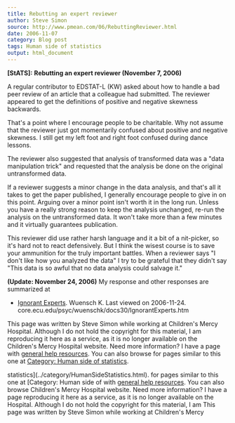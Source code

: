 ```yaml
---
title: Rebutting an expert reviewer
author: Steve Simon
source: http://www.pmean.com/06/RebuttingReviewer.html
date: 2006-11-07
category: Blog post
tags: Human side of statistics
output: html_document
---
```

**[StATS]:** **Rebutting an expert reviewer
(November 7, 2006)**

A regular contributor to EDSTAT-L (KW) asked about how to handle a bad
peer review of an article that a colleague had submitted. The reviewer
appeared to get the definitions of positive and negative skewness
backwards.

That\'s a point where I encourage people to be charitable. Why not
assume that the reviewer just got momentarily confused about positive
and negative skewness. I still get my left foot and right foot confused
during dance lessons.

The reviewer also suggested that analysis of transformed data was a
\"data manipulation trick\" and requested that the analysis be done on
the original untransformed data.

If a reviewer suggests a minor change in the data analysis, and that\'s
all it takes to get the paper published, I generally encourage people to
give in on this point. Arguing over a minor point isn\'t worth it in the
long run. Unless you have a really strong reason to keep the analysis
unchanged, re-run the analysis on the untransformed data. It won\'t take
more than a few minutes and it virtually guarantees publication.

This reviewer did use rather harsh language and it a bit of a
nit-picker, so it\'s hard not to react defensively. But I think the
wisest course is to save your ammunition for the truly important
battles. When a reviewer says \"I don\'t like how you analyzed the
data\" I try to be grateful that they didn\'t say \"This data is so
awful that no data analysis could salvage it.\"

**(Update: November 24, 2006)** My response and other responses are
summarized at

-   [Ignorant
    Experts](http://core.ecu.edu/psyc/wuenschk/docs30/IgnorantExperts.htm).
    Wuensch K. Last viewed on 2006-11-24.
    core.ecu.edu/psyc/wuenschk/docs30/IgnorantExperts.htm

This page was written by Steve Simon while working at Children\'s Mercy
Hospital. Although I do not hold the copyright for this material, I am
reproducing it here as a service, as it is no longer available on the
Children\'s Mercy Hospital website. Need more information? I have a page
with [general help resources](../GeneralHelp.html). You can also browse
for pages similar to this one at [Category: Human side of
statistics](../category/HumanSideStatistics.html).
<!---More--->
statistics](../category/HumanSideStatistics.html).
for pages similar to this one at [Category: Human side of
with [general help resources](../GeneralHelp.html). You can also browse
Children\'s Mercy Hospital website. Need more information? I have a page
reproducing it here as a service, as it is no longer available on the
Hospital. Although I do not hold the copyright for this material, I am
This page was written by Steve Simon while working at Children\'s Mercy

<!---Do not use
**[StATS]:** **Rebutting an expert reviewer
This page was written by Steve Simon while working at Children\'s Mercy
Hospital. Although I do not hold the copyright for this material, I am
reproducing it here as a service, as it is no longer available on the
Children\'s Mercy Hospital website. Need more information? I have a page
with [general help resources](../GeneralHelp.html). You can also browse
for pages similar to this one at [Category: Human side of
statistics](../category/HumanSideStatistics.html).
--->

